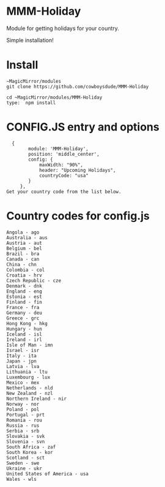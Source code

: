 # MMM-Holiday

Module for getting holidays for your country.

Simple installation!

# Install
    ~MagicMirror/modules
    git clone https://github.com/cowboysdude/MMM-Holiday
    
    cd ~MagicMirror/modules/MMM-Holiday
    type:  npm install
    
# CONFIG.JS entry and options

      {
            module: 'MMM-Holiday',
            position: 'middle_center',
            config: {
                maxWidth: "90%",
                header: "Upcoming Holidays",
                countryCode: "usa"
            }
         },
    Get your country code from the list below.     
    

# Country codes for config.js

    Angola - ago
    Australia - aus
    Austria - aut
    Belgium - bel
    Brazil - bra
    Canada - can
    China - chn
    Colombia - col
    Croatia - hrv
    Czech Republic - cze
    Denmark - dnk
    England - eng
    Estonia - est
    Finland - fin
    France - fra
    Germany - deu
    Greece - grc
    Hong Kong - hkg
    Hungary - hun
    Iceland - isl
    Ireland - irl
    Isle of Man - imn
    Israel - isr
    Italy - ita
    Japan - jpn
    Latvia - lva
    Lithuania - ltu
    Luxembourg - lux
    Mexico - mex
    Netherlands - nld
    New Zealand - nzl
    Northern Ireland - nir
    Norway - nor
    Poland - pol
    Portugal - prt
    Romania - rou
    Russia - rus
    Serbia - srb
    Slovakia - svk
    Slovenia - svn
    South Africa - zaf
    South Korea - kor
    Scotland - sct
    Sweden - swe
    Ukraine - ukr
    United States of America - usa
    Wales - wls
